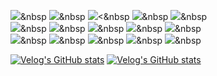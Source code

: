 
    
  <img src="https://img.shields.io/badge/Java-007396?style=flat-square&logo=Java&logoColor=white"/>&nbsp 
  <img src="https://img.shields.io/badge/SpringBoot-6DB33F?style=flat-square&logo=SpringBoot&logoColor=white"/>&nbsp
  <img src="https://img.shields.io/badge/SpringSecurity-6DB33F?style=flat-square&logo=SpringSecurity&logoColor=white"/><&nbsp
  <img src="https://img.shields.io/badge/SpringCloud-6DB33F?style=flat-square&logo=SpringCloud&logoColor=white"/>&nbsp
  <img src="https://img.shields.io/badge/SpringBatch-6DB33F?style=flat-square&logo=Spring&logoColor=white"/>&nbsp 
  <br>
  <img src="https://img.shields.io/badge/Mysql-E6B91E?style=flat-square&logo=MySql&logoColor=white"/>&nbsp 
  <img src="https://img.shields.io/badge/OracleDB-F80000?style=flat-square&logo=Oracle&logoColor=white"/>&nbsp
  <img src="https://img.shields.io/badge/MariaDB-1F305F?style=flat-square&logo=MariaDBFoundation&logoColor=white"/>&nbsp 
  <img src="https://img.shields.io/badge/JPA-21c896?style=flat-square&logo=Hibernate&logoColor=white"/>&nbsp 
  <img src="https://img.shields.io/badge/Redis-9F1D10?style=flat-square&logo=Redis&logoColor=white"/>&nbsp
  <br>
  <img src="https://img.shields.io/badge/Docker-2392E6?style=flat-square&logo=Docker&logoColor=white"/>&nbsp
  <img src="https://img.shields.io/badge/Kubernetes-3069de?style=flat-square&logo=Kubernetes&logoColor=white"/>&nbsp
  <img src="https://img.shields.io/badge/Github Actions-2088FF?style=flat-square&logo=GithubActions&logoColor=white"/>&nbsp
  <img src="https://img.shields.io/badge/AWS-333664?style=flat-square&logo=amazon-aws&logoColor=white"/>&nbsp
  <img src="https://img.shields.io/badge/Kafka-3069de?style=flat-square&logo=Kafka&logoColor=white"/>&nbsp
  <br>

          
   [![Velog's GitHub stats](https://velog-readme-stats.vercel.app/api/badge?name=mingj7235)](https://velog.io/@joshuara7235)
   [![Velog's GitHub stats](https://velog-readme-stats.vercel.app/api?name=joshuara7235&color=dark)](https://velog.io/@joshuara7235)
   <br>

    
